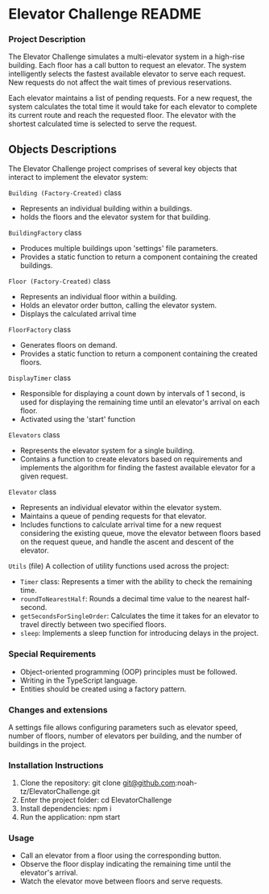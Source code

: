 # Elevator Challenge README


### Project Description

The Elevator Challenge simulates a multi-elevator system in a high-rise building. Each floor has a call button to request an elevator. The system intelligently selects the fastest available elevator to serve each request. New requests do not affect the wait times of previous reservations.


Each elevator maintains a list of pending requests. For a new request, the system calculates the total time it would take for each elevator to complete its current route and reach the requested floor. The elevator with the shortest calculated time is selected to serve the request.




## Objects Descriptions
The Elevator Challenge project comprises of several key objects that interact to implement the elevator system:

`Building (Factory-Created)` class
- Represents an individual building within a buildings.
- holds the floors and the elevator system for that building.

`BuildingFactory` class
- Produces multiple buildings upon 'settings' file parameters.
- Provides a static function to return a component containing the created buildings.

`Floor (Factory-Created)` class
- Represents an individual floor within a building.
- Holds an elevator order button, calling the elevator system.
- Displays the calculated arrival time

`FloorFactory` class
- Generates floors on demand.
- Provides a static function to return a component containing the created floors.

`DisplayTimer` class
- Responsible for displaying a count down by intervals of 1 second, is used for displaying the remaining time until an elevator's arrival on each floor.
- Activated using the 'start' function

`Elevators` class
- Represents the elevator system for a single building.
- Contains a function to create elevators based on requirements and implements the algorithm for finding the fastest available elevator for a given request.

`Elevator` class
- Represents an individual elevator within the elevator system.
- Maintains a queue of pending requests for that elevator.
- Includes functions to calculate arrival time for a new request considering the existing queue, move the elevator between floors based on the request queue, and handle the ascent and descent of the elevator.

`Utils` (file)
A collection of utility functions used across the project:
- `Timer` class: Represents a timer with the ability to check the remaining time.
- `roundToNearestHalf`: Rounds a decimal time value to the nearest half-second.
- `getSecondsForSingleOrder`: Calculates the time it takes for an elevator to travel directly between two specified floors.
- `sleep`: Implements a sleep function for introducing delays in the project.



### Special Requirements

- Object-oriented programming (OOP) principles must be followed.
- Writing in the TypeScript language.
- Entities should be created using a factory pattern.

### Changes and extensions

A settings file allows configuring parameters such as elevator speed, number of floors, number of elevators per building, and the number of buildings in the project.

### Installation Instructions

1. Clone the repository: git clone git@github.com:noah-tz/ElevatorChallenge.git 
2. Enter the project folder: cd ElevatorChallenge
2. Install dependencies: npm i
3. Run the application: npm start

### Usage

- Call an elevator from a floor using the corresponding button.
- Observe the floor display indicating the remaining time until the elevator's arrival.
- Watch the elevator move between floors and serve requests.

